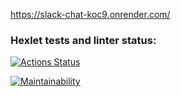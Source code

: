 https://slack-chat-koc9.onrender.com/
### Hexlet tests and linter status:
[![Actions Status](https://github.com/B1ckbeard/frontend-project-12/actions/workflows/hexlet-check.yml/badge.svg)](https://github.com/B1ckbeard/frontend-project-12/actions)

[![Maintainability](https://api.codeclimate.com/v1/badges/39f3d792894d97c9625f/maintainability)](https://codeclimate.com/github/B1ckbeard/frontend-project-12/maintainability)